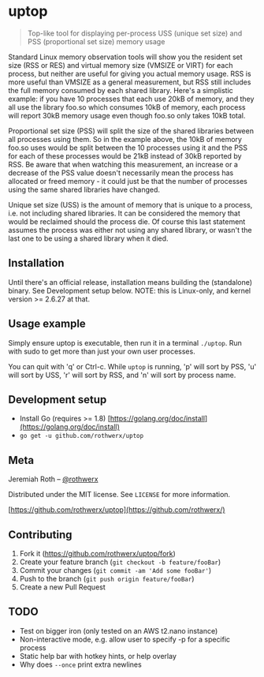 # uptop
> Top-like tool for displaying per-process USS (unique set size) and PSS (proportional set size) memory usage

Standard Linux memory observation tools will show you the resident set size (RSS or RES) and virtual memory size (VMSIZE or VIRT) for each process, but neither are useful for giving you actual memory usage. RSS is more useful than VMSIZE as a general measurement, but RSS still includes the full memory consumed by each shared library. Here's a simplistic example: if you have 10 processes that each use 20kB of memory, and they all use the library foo.so which consumes 10kB of memory, each process will report 30kB memory usage even though foo.so only takes 10kB total.

Proportional set size (PSS) will split the size of the shared libraries between all processes using them. So in the example above, the 10kB of memory foo.so uses would be split between the 10 processes using it and the PSS for each of these processes would be 21kB instead of 30kB reported by RSS. Be aware that when watching this measurement, an increase or a decrease of the PSS value doesn't necessarily mean the process has allocated or freed memory - it could just be that the number of processes using the same shared libraries have changed.

Unique set size (USS) is the amount of memory that is unique to a process, i.e. not including shared libraries. It can be considered the memory that would be reclaimed should the process die. Of course this last statement assumes the process was either not using any shared library, or wasn't the last one to be using a shared library when it died.

## Installation

Until there's an official release, installation means building the (standalone) binary. See Development setup below. NOTE: this is Linux-only, and kernel version >= 2.6.27 at that.

## Usage example

Simply ensure uptop is executable, then run it in a terminal `./uptop`. Run with sudo to get more than just your own user processes.

You can quit with 'q' or Ctrl-c. While `uptop` is running, 'p' will sort by PSS, 'u' will sort by USS, 'r' will sort by RSS, and 'n' will sort by process name.

## Development setup

* Install Go (requires >= 1.8) [https://golang.org/doc/install](https://golang.org/doc/install)
* `go get -u github.com/rothwerx/uptop`

## Meta

Jeremiah Roth – [@rothwerx](https://twitter.com/rothwerx)

Distributed under the MIT license. See ``LICENSE`` for more information.

[https://github.com/rothwerx/uptop](https://github.com/rothwerx/)


## Contributing

1. Fork it (<https://github.com/rothwerx/uptop/fork>)
2. Create your feature branch (`git checkout -b feature/fooBar`)
3. Commit your changes (`git commit -am 'Add some fooBar'`)
4. Push to the branch (`git push origin feature/fooBar`)
5. Create a new Pull Request

## TODO
* Test on bigger iron (only tested on an AWS t2.nano instance)
* Non-interactive mode, e.g. allow user to specify -p <pid> for a specific process
* Static help bar with hotkey hints, or help overlay
* Why does `--once` print extra newlines